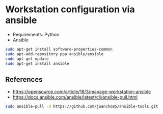 # Workstation configuration via ansible
* Requirements: Python
* Ansible

```bash
sudo apt-get install software-properties-common
sudo apt-add-repository ppa:ansible/ansible
sudo apt-get update
sudo apt-get install ansible
```

## References
* https://opensource.com/article/18/3/manage-workstation-ansible
* https://docs.ansible.com/ansible/latest/cli/ansible-pull.html

```bash
sudo ansible-pull -U https://github.com/juancho85/ansible-tools.git
```
